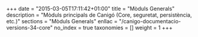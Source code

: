 +++
date        = "2015-03-05T17:11:42+01:00"
title       = "Mòduls Generals"
description = "Mòduls principals de Canigó (Core, seguretat, persistència, etc.)"
sections    = "Mòduls Generals"
enllac      = "/canigo-documentacio-versions-34-core"
no_index 	= true
taxonomies  = []
weight      = 1
+++
